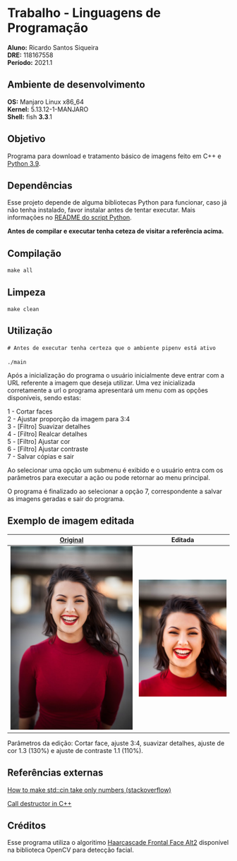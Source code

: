 # Trabalho - Linguagens de Programação

**Aluno:** Ricardo Santos Siqueira\
**DRE:** 118167558\
**Período:** 2021.1 

## Ambiente de desenvolvimento

**OS:** Manjaro Linux x86_64\
**Kernel:** 5.13.12-1-MANJARO\
**Shell:** fish **3.3**.1

## Objetivo

  Programa para download e tratamento básico de imagens feito em C++ e [Python 3.9](./python/README.md).  

## Dependências

Esse projeto depende de alguma bibliotecas Python para funcionar, caso já não tenha instalado, favor instalar antes de tentar executar. Mais informações no [README do script Python](./python/README.md).

**Antes de compilar e executar tenha ceteza de visitar a referência acima.**

## Compilação

```console
make all
```

## Limpeza

```console
make clean
```

## Utilização

```console
# Antes de executar tenha certeza que o ambiente pipenv está ativo

./main
```
  Após a inicialização do programa o usuário inicialmente deve entrar com a URL referente a imagem que deseja utilizar. Uma vez inicializada corretamente a url o programa apresentará um menu com as opções disponíveis, sendo estas:

  1 - Cortar faces\
  2 - Ajustar proporção da imagem para 3:4\
  3 - [Filtro] Suavizar detalhes\
  4 - [Filtro] Realcar detalhes\
  5 - [Filtro] Ajustar cor\
  6 - [Filtro] Ajustar contraste\
  7 - Salvar cópias e sair

  Ao selecionar uma opção um submenu é exibido e o usuário entra com os parâmetros para executar a ação ou pode retornar ao menu principal.

  O programa é finalizado ao selecionar a opção 7, correspondente a salvar as imagens geradas e sair do programa.

## Exemplo de imagem editada

   [Original](https://images.unsplash.com/photo-1494790108377-be9c29b29330?ixid=MnwxMjA3fDB8MHxwaG90by1wYWdlfHx8fGVufDB8fHx8&ixlib=rb-1.2.1&auto=format&fit=crop&w=668&q=80) | Editada
  :-:|:-:
  ![Original](assets/original.png "Original") | ![Editada](assets/edited.png "Editada")
  
  Parâmetros da edição: Cortar face, ajuste 3:4, suavizar detalhes, ajuste de cor 1.3 (130%) e ajuste de contraste 1.1 (110%).

## Referências externas

[How to make std::cin take only numbers (stackoverflow)](https://stackoverflow.com/questions/10828937/how-to-make-cin-take-only-numbers)

[Call destructor in C++](https://www.delftstack.com/howto/cpp/call-destructor-in-cpp/)

## Créditos

Esse programa utiliza o algoritimo [Haarcascade Frontal Face Alt2](https://github.com/opencv/opencv/blob/master/data/haarcascades/haarcascade_frontalface_alt2.xml) disponível na biblioteca OpenCV para detecção facial.
